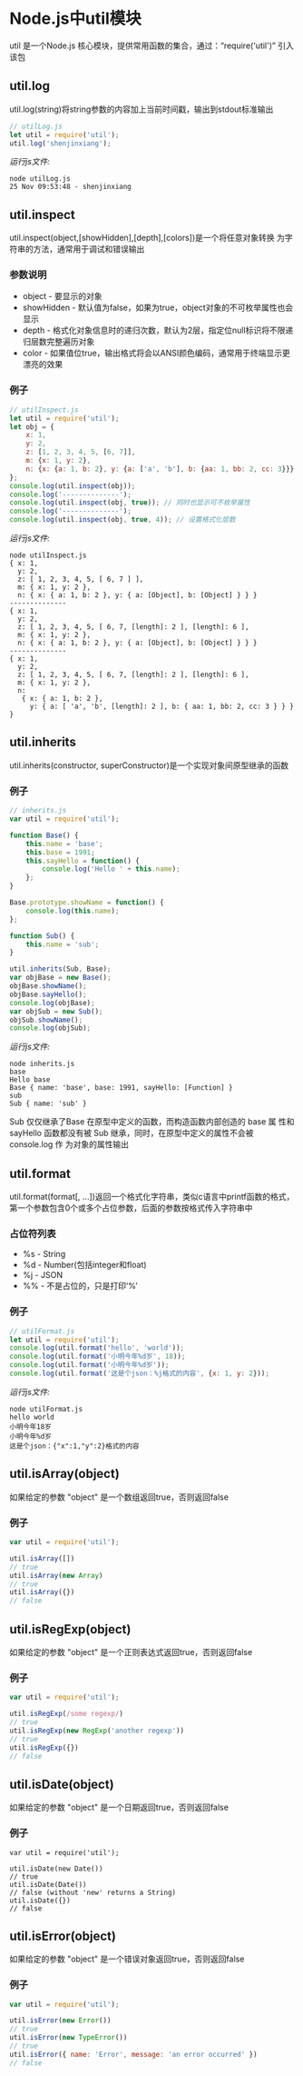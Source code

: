 # Node.js中util模块
util 是一个Node.js 核心模块，提供常用函数的集合，通过：“require('util')” 引入该包

## util.log
util.log(string)将string参数的内容加上当前时间戳，输出到stdout标准输出
```javascript
// utilLog.js
let util = require('util');
util.log('shenjinxiang');
```
*运行js文件:*
```
node utilLog.js
25 Nov 09:53:48 - shenjinxiang
```

## util.inspect
util.inspect(object,[showHidden],[depth],[colors])是一个将任意对象转换 为字符串的方法，通常用于调试和错误输出

### 参数说明
* object - 要显示的对象
* showHidden - 默认值为false，如果为true，object对象的不可枚举属性也会显示
* depth - 格式化对象信息时的递归次数，默认为2层，指定位null标识将不限递归层数完整遍历对象
* color - 如果值位true，输出格式将会以ANSI颜色编码，通常用于终端显示更漂亮的效果

### 例子
```javascript
// utilInspect.js
let util = require('util');
let obj = {
    x: 1,
    y: 2,
    z: [1, 2, 3, 4, 5, [6, 7]],
    m: {x: 1, y: 2},
    n: {x: {a: 1, b: 2}, y: {a: ['a', 'b'], b: {aa: 1, bb: 2, cc: 3}}}
};
console.log(util.inspect(obj));
console.log('--------------');
console.log(util.inspect(obj, true)); // 同时也显示可不枚举属性
console.log('--------------');
console.log(util.inspect(obj, true, 4)); // 设置格式化层数
```
*运行js文件:*
```
node utilInspect.js
{ x: 1,
  y: 2,
  z: [ 1, 2, 3, 4, 5, [ 6, 7 ] ],
  m: { x: 1, y: 2 },
  n: { x: { a: 1, b: 2 }, y: { a: [Object], b: [Object] } } }
--------------
{ x: 1,
  y: 2,
  z: [ 1, 2, 3, 4, 5, [ 6, 7, [length]: 2 ], [length]: 6 ],
  m: { x: 1, y: 2 },
  n: { x: { a: 1, b: 2 }, y: { a: [Object], b: [Object] } } }
--------------
{ x: 1,
  y: 2,
  z: [ 1, 2, 3, 4, 5, [ 6, 7, [length]: 2 ], [length]: 6 ],
  m: { x: 1, y: 2 },
  n:
   { x: { a: 1, b: 2 },
     y: { a: [ 'a', 'b', [length]: 2 ], b: { aa: 1, bb: 2, cc: 3 } } } }
```

## util.inherits
util.inherits(constructor, superConstructor)是一个实现对象间原型继承的函数

### 例子
```javascript
// inherits.js
var util = require('util'); 

function Base() { 
	this.name = 'base'; 
	this.base = 1991; 
	this.sayHello = function() { 
		console.log('Hello ' + this.name); 
	}; 
} 

Base.prototype.showName = function() { 
	console.log(this.name);
}; 

function Sub() { 
	this.name = 'sub'; 
} 

util.inherits(Sub, Base); 
var objBase = new Base(); 
objBase.showName(); 
objBase.sayHello(); 
console.log(objBase); 
var objSub = new Sub(); 
objSub.showName(); 
console.log(objSub);
```
*运行js文件:*
```
node inherits.js
base
Hello base
Base { name: 'base', base: 1991, sayHello: [Function] }
sub
Sub { name: 'sub' }
```
Sub 仅仅继承了Base 在原型中定义的函数，而构造函数内部创造的 base 属 性和 sayHello 函数都没有被 Sub 继承，同时，在原型中定义的属性不会被console.log 作 为对象的属性输出

## util.format
util.format(format[, ...])返回一个格式化字符串，类似c语言中printf函数的格式，第一个参数包含0个或多个占位参数，后面的参数按格式传入字符串中

### 占位符列表
* %s - String
* %d - Number(包括integer和float)
* %j - JSON
* %% - 不是占位的，只是打印‘%’

### 例子
```javascript
// utilFormat.js
let util = require('util');
console.log(util.format('hello', 'world'));
console.log(util.format('小明今年%d岁', 18));
console.log(util.format('小明今年%d岁'));
console.log(util.format('这是个json：%j格式的内容', {x: 1, y: 2}));
```
*运行js文件:*
```
node utilFormat.js
hello world
小明今年18岁
小明今年%d岁
这是个json：{"x":1,"y":2}格式的内容
```

## util.isArray(object)
如果给定的参数 "object" 是一个数组返回true，否则返回false

### 例子
```javascript
var util = require('util');

util.isArray([])
// true
util.isArray(new Array)
// true
util.isArray({})
// false
```

## util.isRegExp(object)
如果给定的参数 "object" 是一个正则表达式返回true，否则返回false

### 例子
```javascript
var util = require('util');

util.isRegExp(/some regexp/)
// true
util.isRegExp(new RegExp('another regexp'))
// true
util.isRegExp({})
// false
```

## <span id='isDate'>util.isDate(object)</span>
如果给定的参数 "object" 是一个日期返回true，否则返回false

### 例子
```
var util = require('util');

util.isDate(new Date())
// true
util.isDate(Date())
// false (without 'new' returns a String)
util.isDate({})
// false
```

## util.isError(object)
如果给定的参数 "object" 是一个错误对象返回true，否则返回false

### 例子
```javascript
var util = require('util');

util.isError(new Error())
// true
util.isError(new TypeError())
// true
util.isError({ name: 'Error', message: 'an error occurred' })
// false
```
